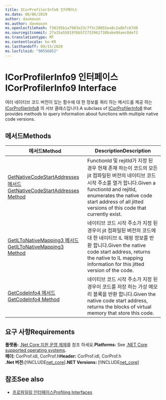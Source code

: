 ```yaml
---
title: ICorProfilerInfo9 인터페이스
ms.date: 08/06/2019
author: davmason
ms.author: davmason
ms.openlocfilehash: f38195b1a7983e23c7f5c20055ea8c2a8bfcb7d8
ms.sourcegitcommit: 27a15a55019f6b5f2733961738babe94aec0def3
ms.translationtype: MT
ms.contentlocale: ko-KR
ms.lasthandoff: 09/15/2020
ms.locfileid: "90556852"
---
```

# <a name="icorprofilerinfo9-interface"></a><span data-ttu-id="69fd6-102">ICorProfilerInfo9 인터페이스</span><span class="sxs-lookup"><span data-stu-id="69fd6-102">ICorProfilerInfo9 Interface</span></span>

<span data-ttu-id="69fd6-103">여러 네이티브 코드 버전이 있는 함수에 대 한 정보를 쿼리 하는 메서드를 제공 하는 [ICorProfilerInfo8](icorprofilerinfo8-interface.md) 의 서브 클래스입니다.</span><span class="sxs-lookup"><span data-stu-id="69fd6-103">A subclass of [ICorProfilerInfo8](icorprofilerinfo8-interface.md) that provides methods to query information about functions with multiple native code versions.</span></span>  

## <a name="methods"></a><span data-ttu-id="69fd6-104">메서드</span><span class="sxs-lookup"><span data-stu-id="69fd6-104">Methods</span></span>  

| <span data-ttu-id="69fd6-105">메서드</span><span class="sxs-lookup"><span data-stu-id="69fd6-105">Method</span></span>|<span data-ttu-id="69fd6-106">Description</span><span class="sxs-lookup"><span data-stu-id="69fd6-106">Description</span></span>|  
| ------------|-----------------|  
|[<span data-ttu-id="69fd6-107">GetNativeCodeStartAddresses 메서드</span><span class="sxs-lookup"><span data-stu-id="69fd6-107">GetNativeCodeStartAddresses Method</span></span>](icorprofilerinfo9-getnativecodestartaddresses-method.md)| <span data-ttu-id="69fd6-108">FunctionId 및 rejitId가 지정 된 경우 현재 존재 하는이 코드의 모든 jit 컴파일된 버전의 네이티브 코드 시작 주소를 열거 합니다.</span><span class="sxs-lookup"><span data-stu-id="69fd6-108">Given a functionId and rejitId, enumerates the native code start address of all jitted versions of this code that currently exist.</span></span> |
|[<span data-ttu-id="69fd6-109">GetILToNativeMapping3 메서드</span><span class="sxs-lookup"><span data-stu-id="69fd6-109">GetILToNativeMapping3 Method</span></span>](icorprofilerinfo9-getiltonativemapping3-method.md)| <span data-ttu-id="69fd6-110">네이티브 코드 시작 주소가 지정 된 경우이 jit 컴파일된 버전의 코드에 대 한 네이티브 IL 매핑 정보를 반환 합니다.</span><span class="sxs-lookup"><span data-stu-id="69fd6-110">Given the native code start address, returns the native to IL mapping information for this jitted version of the code.</span></span> |
|[<span data-ttu-id="69fd6-111">GetCodeInfo4 메서드</span><span class="sxs-lookup"><span data-stu-id="69fd6-111">GetCodeInfo4 Method</span></span>](icorprofilerinfo9-getcodeinfo4-method.md)| <span data-ttu-id="69fd6-112">네이티브 코드 시작 주소가 지정 된 경우이 코드를 저장 하는 가상 메모리 블록을 반환 합니다.</span><span class="sxs-lookup"><span data-stu-id="69fd6-112">Given the native code start address, returns the blocks of virtual memory that store this code.</span></span> |

## <a name="requirements"></a><span data-ttu-id="69fd6-113">요구 사항</span><span class="sxs-lookup"><span data-stu-id="69fd6-113">Requirements</span></span>  
<span data-ttu-id="69fd6-114">**플랫폼:** [.Net Core 지원 운영 체제](../../../core/install/windows.md?pivots=os-windows)를 참조 하세요.</span><span class="sxs-lookup"><span data-stu-id="69fd6-114">**Platforms:** See [.NET Core supported operating systems](../../../core/install/windows.md?pivots=os-windows).</span></span>  
<span data-ttu-id="69fd6-115">**헤더:** CorProf.idl, CorProf.h</span><span class="sxs-lookup"><span data-stu-id="69fd6-115">**Header:** CorProf.idl, CorProf.h</span></span>  
<span data-ttu-id="69fd6-116">**.Net 버전:**[!INCLUDE[net_core](../../../../includes/net-core-22-md.md)]</span><span class="sxs-lookup"><span data-stu-id="69fd6-116">**.NET Versions:** [!INCLUDE[net_core](../../../../includes/net-core-22-md.md)]</span></span>  

## <a name="see-also"></a><span data-ttu-id="69fd6-117">참조</span><span class="sxs-lookup"><span data-stu-id="69fd6-117">See also</span></span>

- [<span data-ttu-id="69fd6-118">프로파일링 인터페이스</span><span class="sxs-lookup"><span data-stu-id="69fd6-118">Profiling Interfaces</span></span>](profiling-interfaces.md)

